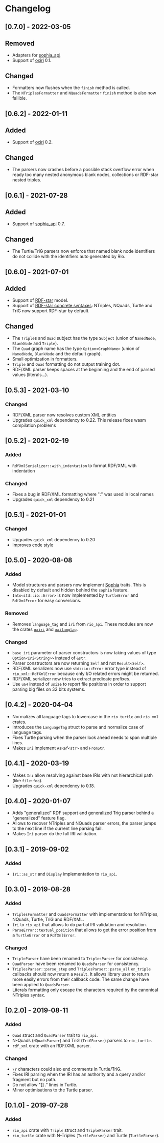 # Changelog

## [0.7.0] - 2022-03-05

## Removed
- Adapters for [sophia_api](https://github.com/pchampin/sophia_rs).
- Support of [oxiri](https://github.com/oxigraph/oxiri) 0.1.

## Changed
- Formatters now flushes when the `finish` method is called.
- The `NTriplesFormatter` and `NQuadsFormatter` `finish` method is also now fallible.


## [0.6.2] - 2022-01-11

## Added
- Support of [oxiri](https://github.com/oxigraph/oxiri) 0.2.

## Changed
- The parsers now crashes before a possible stack overflow error when ready too many nested anonymous blank nodes, collections or RDF-star nested triples.


## [0.6.1] - 2021-07-28

## Added
- Support of [sophia_api](https://github.com/pchampin/sophia_rs) 0.7.

## Changed
- The Turtle/TriG parsers now enforce that named blank node identifiers do not collide with the identifiers auto generated by Rio.


## [0.6.0] - 2021-07-01

## Added
- Support of [RDF-star](https://w3c.github.io/rdf-star/cg-spec/) model.
- Support of [RDF-star concrete syntaxes](https://w3c.github.io/rdf-star/cg-spec/#concrete-syntaxes): NTriples, NQuads, Turtle and TriG now support RDF-star by default.

## Changed
- The `Triple`s and `Quad` subject has the type `Subject` (union of `NamedNode`, `BlankNode` and `Triple`).
- The `Quad` graph name has the type `Option<GraphName>` (union of `NamedNode`, `BlankNode` and the default graph).
- Small optimization in formatters.
- `Triple` and `Quad` formatting do not output training dot.
- RDF/XML parser keeps spaces at the beginning and the end of parsed values (literals...).


## [0.5.3] - 2021-03-10

### Changed
- RDF/XML parser now resolves custom XML entities
- Upgrades `quick_xml` dependency to 0.22. This release fixes wasm compilation problems


## [0.5.2] - 2021-02-19

### Added
- `RdfXmlSerializer::with_indentation` to format RDF/XML with indentation

### Changed
- Fixes a bug in RDF/XML formatting where ":" was used in local names
- Upgrades `quick_xml` dependency to 0.21


## [0.5.1] - 2021-01-01

### Changed
- Upgrades `quick_xml` dependency to 0.20
- Improves code style


## [0.5.0] - 2020-08-08

### Added
- Model structures and parsers now implement [Sophia](https://crates.io/crates/sophia_api) traits. This is disabled by default and hidden behind the `sophia` feature.
- `Into<std::io::Error>` is now implemented by `TurtleError` and `RdfXmlError` for easy conversions.

### Removed
- Removes `language_tag` and `iri` from `rio_api`. These modules are now the crates [`oxiri`](https://crates.io/crates/oxiri) and [`oxilangtag`](https://crates.io/crates/oxilangtag).

### Changed
- `base_iri` parameter of parser constructors is now taking values of type `Option<Iri<String>>` instead of `&str`.
- Parser constructors are now returning `Self` and not `Result<Self>`.
- RDF/XML serializers now use `std::io::Error` error type instead of `rio_xml::RdfXmlError` because only I/O related errors might be returned.
- RDF/XML serializer now tries to extract predicate prefixes.
- Use `u64` instead of `usize` to report file positions in order to support parsing big files on 32 bits systems.

## [0.4.2] - 2020-04-04
- Normalizes all language tags to lowercase in the `rio_turtle` and `rio_xml` crates.
- Introduces the `LanguageTag` struct to parse and normalize case of language tags.
- Fixes Turtle parsing when the parser look ahead needs to span multiple lines.
- Makes `Iri` implement `AsRef<str>` and `FromStr`.

## [0.4.1] - 2020-03-19
- Makes `Iri` allow resolving against base IRIs with not hierarchical path (like `file:foo`).
- Upgrades `quick-xml` dependency to 0.18.

## [0.4.0] - 2020-01-07
- Adds "generalized" RDF support and generalized Trig parser behind a "generalized" feature flag.
- Allows to recover NTriples and NQuads parser errors, the parser jumps to the next line if the current line parsing fail.
- Makes `Iri` parser do the full IRI validation.

## [0.3.1] - 2019-09-02

### Added
- `Iri::as_str` and `Display` implementation to `rio_api`.

## [0.3.0] - 2019-08-28

### Added
- `TriplesFormatter` and `QuadsFormatter` with implementations for NTriples, NQuads, Turtle, TriG and RDF/XML.
- `Iri` to `rio_api` that allows to do partial IRI validation and resolution.
- `ParseError::textual_position` that allows to get the error position from a `TurtleError` or a `RdfXmlError`.

### Changed
- `TripleParser` have been renamed to `TriplesParser` for consistency.
- `QuadParser` have been renamed to `QuadsParser` for consistency.
- `TriplesParser::parse_step` and `TriplesParser::parse_all` `on_triple` callbacks should now return a `Result`.
  It allows library user to return more easily errors from their callback code.
  The same change have been applied to `QuadsParser`.
- Literals formatting only escape the characters required by the canonical NTriples syntax.

## [0.2.0] - 2019-08-11

### Added
- `Quad` struct and `QuadParser` trait to `rio_api`.
- N-Quads (`NQuadsParser`) and TriG (`TriGParser`) parsers to `rio_turtle`.
- `rdf_xml` crate with an RDF/XML parser.

### Changed
- `\r` characters could also end comments in Turtle/TriG.
- Fixes IRI parsing when the IRI has an authority and a query and/or fragment but no path.
- Do not allow "[] ." lines in Turtle.
- Minor optimisations to the Turtle parser.

## [0.1.0] - 2019-07-28

### Added
- `rio_api` crate with `Triple` struct and `TripleParser` trait.
- `rio_turtle` crate with N-Triples (`TurtleParser`) and Turtle (`TurtleParser`).
